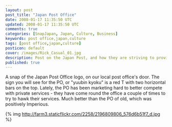 ```yaml
---           
layout: post
post_title: "Japan Post Office"
date: 2008-01-17 11:35:50 UTC
updated: 2008-01-17 11:35:50 UTC
comments: true
categories: [SnapJapan, Japan, Culture, Business]
keywords: post office,japan,culture
tags: [post office,japan,culture]
posticon: default
cover: /images/Rick_Casual_01.jpg
description: Post on the Japan Post, and how they are striving to provide better service, in 2008.
published: true
---
```


A snap of the Japan Post Office logo, on our local post office's door. The sign you will see for the PO, or "yuubin kyoku" is a red T with two horizontal bars on the top. Lately, the PO has been marketing hard to better compete with private services - they have come round the office a couple of times to try to hawk their services. Much better than the PO of old, which was positively Imperious.

{% img http://farm3.staticflickr.com/2258/2196809806_576d6b51f7_d.jpg %} 

